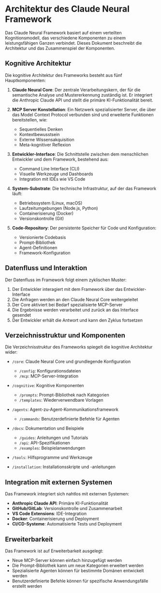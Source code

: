 # Architektur des Claude Neural Framework

Das Claude Neural Framework basiert auf einem verteilten Kognitionsmodell, das verschiedene Komponenten zu einem leistungsfähigen Ganzen verbindet. Dieses Dokument beschreibt die Architektur und das Zusammenspiel der Komponenten.

## Kognitive Architektur

Die kognitive Architektur des Frameworks besteht aus fünf Hauptkomponenten:

1. **Claude Neural Core**: Der zentrale Verarbeitungskern, der für die semantische Analyse und Mustererkennung zuständig ist. Er integriert die Anthropic Claude API und stellt die primäre KI-Funktionalität bereit.

2. **MCP Server Konstellation**: Ein Netzwerk spezialisierter Server, die über das Model Context Protocol verbunden sind und erweiterte Funktionen bereitstellen, wie:
   - Sequentielles Denken
   - Kontextbewusstsein
   - Externe Wissensakquisition
   - Meta-kognitiver Reflexion

3. **Entwickler-Interface**: Die Schnittstelle zwischen dem menschlichen Entwickler und dem Framework, bestehend aus:
   - Command Line Interface (CLI)
   - Visuelle Werkzeuge und Dashboards
   - Integration mit IDEs wie VS Code

4. **System-Substrate**: Die technische Infrastruktur, auf der das Framework läuft:
   - Betriebssystem (Linux, macOS)
   - Laufzeitumgebungen (Node.js, Python)
   - Containerisierung (Docker)
   - Versionskontrolle (Git)

5. **Code-Repository**: Der persistente Speicher für Code und Konfiguration:
   - Versionierte Codebasis
   - Prompt-Bibliothek
   - Agent-Definitionen
   - Framework-Konfiguration

## Datenfluss und Interaktion

Der Datenfluss im Framework folgt einem zyklischen Muster:

1. Der Entwickler interagiert mit dem Framework über das Entwickler-Interface
2. Die Anfragen werden an den Claude Neural Core weitergeleitet
3. Der Core aktiviert bei Bedarf spezialisierte MCP-Server
4. Die Ergebnisse werden verarbeitet und zurück an das Interface gesendet
5. Der Entwickler erhält die Antwort und kann den Zyklus fortsetzen

## Verzeichnisstruktur und Komponenten

Die Verzeichnisstruktur des Frameworks spiegelt die kognitive Architektur wider:

- `/core`: Claude Neural Core und grundlegende Konfiguration
  - `/config`: Konfigurationsdateien
  - `/mcp`: MCP-Server-Integration

- `/cognitive`: Kognitive Komponenten
  - `/prompts`: Prompt-Bibliothek nach Kategorien
  - `/templates`: Wiederverwendbare Vorlagen

- `/agents`: Agent-zu-Agent-Kommunikationsframework
  - `/commands`: Benutzerdefinierte Befehle für Agenten

- `/docs`: Dokumentation und Beispiele
  - `/guides`: Anleitungen und Tutorials
  - `/api`: API-Spezifikationen
  - `/examples`: Beispielanwendungen

- `/tools`: Hilfsprogramme und Werkzeuge

- `/installation`: Installationsskripte und -anleitungen

## Integration mit externen Systemen

Das Framework integriert sich nahtlos mit externen Systemen:

- **Anthropic Claude API**: Primäre KI-Funktionalität
- **GitHub/GitLab**: Versionskontrolle und Zusammenarbeit
- **VS Code Extensions**: IDE-Integration
- **Docker**: Containerisierung und Deployment
- **CI/CD-Systeme**: Automatisierte Tests und Deployment

## Erweiterbarkeit

Das Framework ist auf Erweiterbarkeit ausgelegt:

- Neue MCP-Server können einfach hinzugefügt werden
- Die Prompt-Bibliothek kann um neue Kategorien erweitert werden
- Spezialisierte Agenten können für bestimmte Domänen entwickelt werden
- Benutzerdefinierte Befehle können für spezifische Anwendungsfälle erstellt werden
